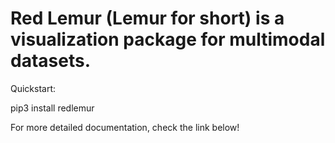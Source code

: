 # Red Lemur (Lemur for short) is a visualization package for multimodal datasets.

Quickstart:

pip3 install redlemur

For more detailed documentation, check the link below!
